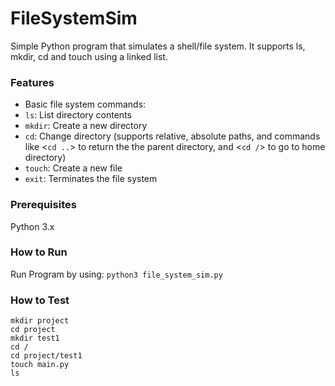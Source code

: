 # FileSystemSim
Simple Python program that simulates a shell/file system. It supports ls, mkdir, cd and touch using a linked list.

### Features

* Basic file system commands:
* ```ls```: List directory contents
* ```mkdir```: Create a new directory
* ```cd```: Change directory (supports relative, absolute paths, and commands like <```cd ..```> to return the the parent directory, and <```cd /```> to go to home directory)
* ```touch```: Create a new file
* ```exit```: Terminates the file system

### Prerequisites

Python 3.x

### How to Run

Run Program by using: ```python3 file_system_sim.py```


### How to Test

```
mkdir project
cd project
mkdir test1
cd /
cd project/test1
touch main.py
ls
```
